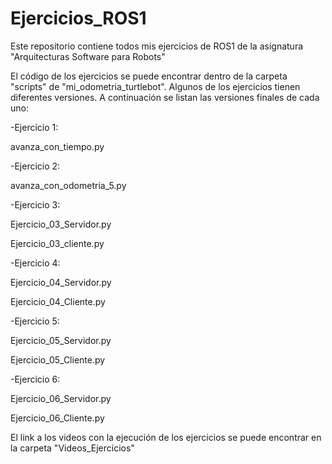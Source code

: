 # Ejercicios_ROS1

Este repositorio contiene todos mis ejercicios de ROS1 de la asignatura "Arquitecturas Software para Robots"

El código de los ejercicios se puede encontrar dentro de la carpeta "scripts" de "mi_odometria_turtlebot". Algunos de los ejercicios tienen diferentes versiones. A continuación se listan las versiones finales de cada uno:

-Ejercicio 1:

  avanza_con_tiempo.py

-Ejercicio 2:

  avanza_con_odometria_5.py

-Ejercicio 3:

  Ejercicio_03_Servidor.py

  Ejercicio_03_cliente.py

-Ejercicio 4:

  Ejercicio_04_Servidor.py

  Ejercicio_04_Cliente.py

-Ejercicio 5:

  Ejercicio_05_Servidor.py

  Ejercicio_05_Cliente.py

-Ejercicio 6:

  Ejercicio_06_Servidor.py

  Ejercicio_06_Cliente.py  

El link a los videos con la ejecución de los ejercicios se puede encontrar en la carpeta "Videos_Ejercicios"
